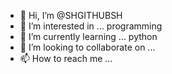 - 👋 Hi, I’m @SHGITHUBSH
- 👀 I’m interested in ... programming
- 🌱 I’m currently learning ... python
- 💞️ I’m looking to collaborate on ...
- 📫 How to reach me ...

<!---
SHGITHUBSH/SHGITHUBSH is a ✨ special ✨ repository because its `README.md` (this file) appears on your GitHub profile.
You can click the Preview link to take a look at your changes.
--->
